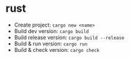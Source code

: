 # rust
* Create project: `cargo new <name>`
* Build dev version: `cargo build`
* Build release version: `cargo build --release`
* Build & run version: `cargo run`
* Build & check version: `cargo check`